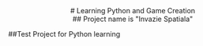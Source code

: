 <div align="center">
# Learning Python and Game Creation
</div>

<div align="center">
## Project name is "Invazie Spatiala"
</div>

##Test Project for Python learning

